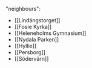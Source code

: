 "neighbours":
- [[Lindängstorget]]
- [[Fosie Kyrka]]
- [[Heleneholms Gymnasium]]
- [[Nydala Parken]]
- [[Hyllie]]
- [[Persborg]]
- [[Södervärn]]